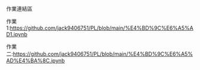 作業連結區  

作業1:https://github.com/jack9406751/PL/blob/main/%E4%BD%9C%E6%A5%AD1.ipynb

作業二:https://github.com/jack9406751/PL/blob/main/%E4%BD%9C%E6%A5%AD%E4%BA%8C.ipynb
